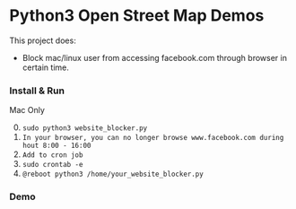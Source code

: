 # Python3 Open Street Map Demos

This project does:

- Block mac/linux user from accessing facebook.com through browser in certain time.

### Install & Run

Mac Only

0. `sudo python3 website_blocker.py`
1. `In your browser, you can no longer browse www.facebook.com during hout 8:00 - 16:00`
2. `Add to cron job`
3. `sudo crontab -e`
4. `@reboot python3 /home/your_website_blocker.py`

### Demo
